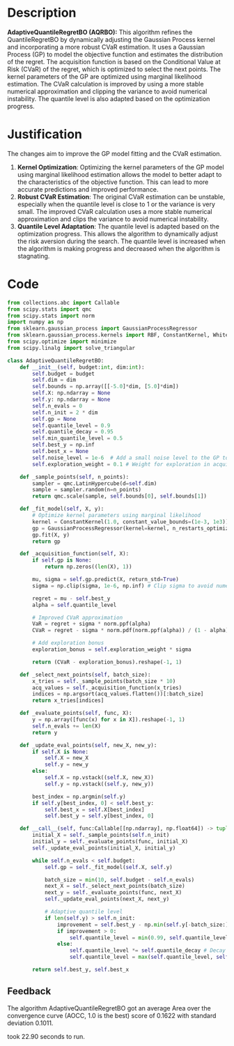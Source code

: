 # Description
**AdaptiveQuantileRegretBO (AQRBO):** This algorithm refines the QuantileRegretBO by dynamically adjusting the Gaussian Process kernel and incorporating a more robust CVaR estimation. It uses a Gaussian Process (GP) to model the objective function and estimates the distribution of the regret. The acquisition function is based on the Conditional Value at Risk (CVaR) of the regret, which is optimized to select the next points. The kernel parameters of the GP are optimized using marginal likelihood estimation. The CVaR calculation is improved by using a more stable numerical approximation and clipping the variance to avoid numerical instability. The quantile level is also adapted based on the optimization progress.

# Justification
The changes aim to improve the GP model fitting and the CVaR estimation.
1.  **Kernel Optimization**: Optimizing the kernel parameters of the GP model using marginal likelihood estimation allows the model to better adapt to the characteristics of the objective function. This can lead to more accurate predictions and improved performance.
2.  **Robust CVaR Estimation**: The original CVaR estimation can be unstable, especially when the quantile level is close to 1 or the variance is very small. The improved CVaR calculation uses a more stable numerical approximation and clips the variance to avoid numerical instability.
3. **Quantile Level Adaptation**: The quantile level is adapted based on the optimization progress. This allows the algorithm to dynamically adjust the risk aversion during the search. The quantile level is increased when the algorithm is making progress and decreased when the algorithm is stagnating.

# Code
```python
from collections.abc import Callable
from scipy.stats import qmc
from scipy.stats import norm
import numpy as np
from sklearn.gaussian_process import GaussianProcessRegressor
from sklearn.gaussian_process.kernels import RBF, ConstantKernel, WhiteKernel
from scipy.optimize import minimize
from scipy.linalg import solve_triangular

class AdaptiveQuantileRegretBO:
    def __init__(self, budget:int, dim:int):
        self.budget = budget
        self.dim = dim
        self.bounds = np.array([[-5.0]*dim, [5.0]*dim])
        self.X: np.ndarray = None
        self.y: np.ndarray = None
        self.n_evals = 0
        self.n_init = 2 * dim
        self.gp = None
        self.quantile_level = 0.9
        self.quantile_decay = 0.95
        self.min_quantile_level = 0.5
        self.best_y = np.inf
        self.best_x = None
        self.noise_level = 1e-6  # Add a small noise level to the GP to avoid overfitting
        self.exploration_weight = 0.1 # Weight for exploration in acquisition function

    def _sample_points(self, n_points):
        sampler = qmc.LatinHypercube(d=self.dim)
        sample = sampler.random(n=n_points)
        return qmc.scale(sample, self.bounds[0], self.bounds[1])

    def _fit_model(self, X, y):
        # Optimize kernel parameters using marginal likelihood
        kernel = ConstantKernel(1.0, constant_value_bounds=(1e-3, 1e3)) * RBF(length_scale=1.0, length_scale_bounds=(1e-3, 1e3)) + WhiteKernel(noise_level=self.noise_level, noise_level_bounds="fixed")
        gp = GaussianProcessRegressor(kernel=kernel, n_restarts_optimizer=5, alpha=1e-6)
        gp.fit(X, y)
        return gp

    def _acquisition_function(self, X):
        if self.gp is None:
            return np.zeros((len(X), 1))

        mu, sigma = self.gp.predict(X, return_std=True)
        sigma = np.clip(sigma, 1e-6, np.inf) # Clip sigma to avoid numerical instability

        regret = mu - self.best_y
        alpha = self.quantile_level

        # Improved CVaR approximation
        VaR = regret + sigma * norm.ppf(alpha)
        CVaR = regret - sigma * norm.pdf(norm.ppf(alpha)) / (1 - alpha)

        # Add exploration bonus
        exploration_bonus = self.exploration_weight * sigma

        return (CVaR - exploration_bonus).reshape(-1, 1)

    def _select_next_points(self, batch_size):
        x_tries = self._sample_points(batch_size * 10)
        acq_values = self._acquisition_function(x_tries)
        indices = np.argsort(acq_values.flatten())[:batch_size]
        return x_tries[indices]

    def _evaluate_points(self, func, X):
        y = np.array([func(x) for x in X]).reshape(-1, 1)
        self.n_evals += len(X)
        return y

    def _update_eval_points(self, new_X, new_y):
        if self.X is None:
            self.X = new_X
            self.y = new_y
        else:
            self.X = np.vstack((self.X, new_X))
            self.y = np.vstack((self.y, new_y))

        best_index = np.argmin(self.y)
        if self.y[best_index, 0] < self.best_y:
            self.best_x = self.X[best_index]
            self.best_y = self.y[best_index, 0]

    def __call__(self, func:Callable[[np.ndarray], np.float64]) -> tuple[np.float64, np.array]:
        initial_X = self._sample_points(self.n_init)
        initial_y = self._evaluate_points(func, initial_X)
        self._update_eval_points(initial_X, initial_y)

        while self.n_evals < self.budget:
            self.gp = self._fit_model(self.X, self.y)

            batch_size = min(10, self.budget - self.n_evals)
            next_X = self._select_next_points(batch_size)
            next_y = self._evaluate_points(func, next_X)
            self._update_eval_points(next_X, next_y)

            # Adaptive quantile level
            if len(self.y) > self.n_init:
                improvement = self.best_y - np.min(self.y[-batch_size:])
                if improvement > 0:
                    self.quantile_level = min(0.99, self.quantile_level + 0.05) # Increase quantile level if improving
                else:
                    self.quantile_level *= self.quantile_decay # Decay quantile level if not improving
                    self.quantile_level = max(self.quantile_level, self.min_quantile_level)

        return self.best_y, self.best_x
```
## Feedback
 The algorithm AdaptiveQuantileRegretBO got an average Area over the convergence curve (AOCC, 1.0 is the best) score of 0.1622 with standard deviation 0.1011.

took 22.90 seconds to run.